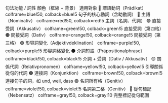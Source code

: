 句法功能 / 詞性	顏色（框線 + 背景）	適用對象
🔵 謂語動詞（Prädikat）	colframe=blue!50, colback=blue!5	句子的核心動詞（含助動詞）
🔴 主語（Nominativ）	colframe=red!50, colback=red!5	主詞（名詞、代詞）
🟢 直接受詞（Akkusativ）	colframe=green!50, colback=green!5	直接受詞（第四格）
🟠 間接受詞（Dativ）	colframe=orange!50, colback=orange!5	間接受詞（第三格）
🟣 形容詞變化（Adjektivdeklination）	colframe=purple!50, colback=purple!5	形容詞格變化
⚫ 介詞短語（Präpositionalphrase）	colframe=black!50, colback=black!5	介詞 + 受詞（Dativ / Akkusativ）
🟡 關係代詞（Relativpronomen）	colframe=yellow!50, colback=yellow!5	引導關係從句的代詞
🟤 連接詞（Konjunktion）	colframe=brown!50, colback=brown!5	連接句子的詞，如 und, weil, dass
🟣 名詞所有格（Genitiv）	colframe=violet!50, colback=violet!5	名詞第二格（Genitiv）
🔘 從句標記（Nebensatz）	colframe=gray!50, colback=gray!10	完整標記從句範圍